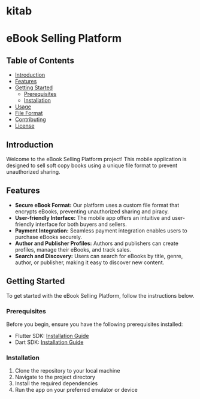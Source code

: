 # kitab

# eBook Selling Platform

## Table of Contents
- [Introduction](#introduction)
- [Features](#features)
- [Getting Started](#getting-started)
  - [Prerequisites](#prerequisites)
  - [Installation](#installation)
- [Usage](#usage)
- [File Format](#file-format)
- [Contributing](#contributing)
- [License](#license)

## Introduction

Welcome to the eBook Selling Platform project! This mobile application is designed to sell soft copy books using a unique file format to prevent unauthorized sharing.

## Features

- **Secure eBook Format:** Our platform uses a custom file format that encrypts eBooks, preventing unauthorized sharing and piracy.
- **User-friendly Interface:** The mobile app offers an intuitive and user-friendly interface for both buyers and sellers.
- **Payment Integration:** Seamless payment integration enables users to purchase eBooks securely.
- **Author and Publisher Profiles:** Authors and publishers can create profiles, manage their eBooks, and track sales.
- **Search and Discovery:** Users can search for eBooks by title, genre, author, or publisher, making it easy to discover new content.

## Getting Started

To get started with the eBook Selling Platform, follow the instructions below.

### Prerequisites

Before you begin, ensure you have the following prerequisites installed:

- Flutter SDK: [Installation Guide](https://flutter.dev/docs/get-started/install)
- Dart SDK: [Installation Guide](https://dart.dev/get-dart)

### Installation

1. Clone the repository to your local machine
2. Navigate to the project directory
3. Install the required dependencies
4. Run the app on your preferred emulator or device

